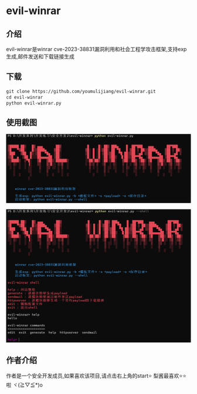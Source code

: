 # evil-winrar

## 介绍

evil-winrar是winrar cve-2023-38831漏洞利用和社会工程学攻击框架,支持exp生成,邮件发送和下载链接生成

## 下载

```
git clone https://github.com/youmulijiang/evil-winrar.git
cd evil-winrar
python evil-winrar.py
```

## 使用截图

![1711377234374](image/readme/1711377234374.png)

![1711377288445](image/readme/1711377288445.png)

## 作者介绍

作者是一个安全开发成员,如果喜欢该项目,请点击右上角的start⭐
梨酱最喜欢⭐⭐啦 ヾ(≧▽≦*)o
